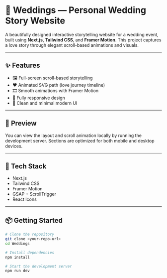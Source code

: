 # 💍 Weddings — Personal Wedding Story Website

A beautifully designed interactive storytelling website for a wedding event, built using **Next.js**, **Tailwind CSS**, and **Framer Motion**. This project captures a love story through elegant scroll-based animations and visuals.

---

## ✨ Features

- 🖼️ Full-screen scroll-based storytelling
- ❤️ Animated SVG path (love journey timeline)
- 🎞️ Smooth animations with Framer Motion
- 📱 Fully responsive design
- 🌙 Clean and minimal modern UI

---

## 📸 Preview

You can view the layout and scroll animation locally by running the development server. Sections are optimized for both mobile and desktop devices.

---

## 🚀 Tech Stack

- Next.js
- Tailwind CSS
- Framer Motion
- GSAP + ScrollTrigger
- React Icons

---

## 📦 Getting Started

```bash
# Clone the repository
git clone <your-repo-url>
cd Weddings

# Install dependencies
npm install

# Start the development server
npm run dev
